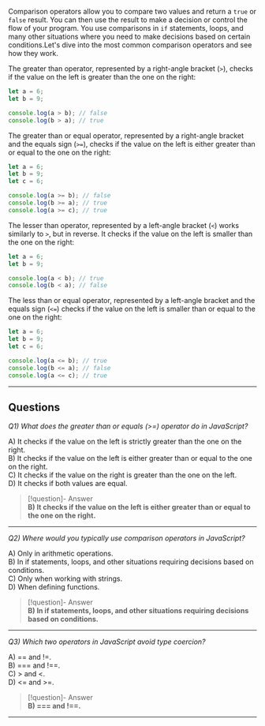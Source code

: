 Comparison operators allow you to compare two values and return a `true` or `false` result. You can then use the result to make a decision or control the flow of your program. You use comparisons in `if` statements, loops, and many other situations where you need to make decisions based on certain conditions.Let's dive into the most common comparison operators and see how they work.

The greater than operator, represented by a right-angle bracket (`>`), checks if the value on the left is greater than the one on the right:

```js
let a = 6;
let b = 9;

console.log(a > b); // false
console.log(b > a); // true
```

The greater than or equal operator, represented by a right-angle bracket and the equals sign (`>=`), checks if the value on the left is either greater than or equal to the one on the right:

```js
let a = 6;
let b = 9;
let c = 6;

console.log(a >= b); // false
console.log(b >= a); // true
console.log(a >= c); // true
```

The lesser than operator, represented by a left-angle bracket (`<`) works similarly to `>`, but in reverse. It checks if the value on the left is smaller than the one on the right:

```js
let a = 6;
let b = 9;

console.log(a < b); // true
console.log(b < a); // false
```

The less than or equal operator, represented by a left-angle bracket and the equals sign (`<=`) checks if the value on the left is smaller than or equal to the one on the right:

```js
let a = 6;
let b = 9;
let c = 6;

console.log(a <= b); // true
console.log(b <= a); // false
console.log(a <= c); // true
```

---
## Questions

*Q1) What does the greater than or equals (>=) operator do in JavaScript?*

A) It checks if the value on the left is strictly greater than the one on the right.  
B) It checks if the value on the left is either greater than or equal to the one on the right.  
C) It checks if the value on the right is greater than the one on the left.  
D) It checks if both values are equal.  

> [!question]- Answer  
> **B) It checks if the value on the left is either greater than or equal to the one on the right.**  

---

*Q2) Where would you typically use comparison operators in JavaScript?*

A) Only in arithmetic operations.  
B) In if statements, loops, and other situations requiring decisions based on conditions.  
C) Only when working with strings.  
D) When defining functions.  

> [!question]- Answer  
> **B) In if statements, loops, and other situations requiring decisions based on conditions.**  

---

*Q3) Which two operators in JavaScript avoid type coercion?*

A) == and !=.  
B) === and !==.  
C) > and <.  
D) <= and >=.  

> [!question]- Answer  
> **B) === and !==.**  

---